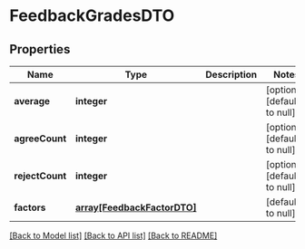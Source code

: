 # FeedbackGradesDTO

## Properties
Name | Type | Description | Notes
------------ | ------------- | ------------- | -------------
**average** | **integer** |  | [optional] [default to null]
**agreeCount** | **integer** |  | [optional] [default to null]
**rejectCount** | **integer** |  | [optional] [default to null]
**factors** | [**array[FeedbackFactorDTO]**](FeedbackFactorDTO.md) |  | [default to null]

[[Back to Model list]](../README.md#documentation-for-models) [[Back to API list]](../README.md#documentation-for-api-endpoints) [[Back to README]](../README.md)


